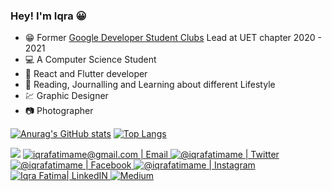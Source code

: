 ### Hey! I'm Iqra 😀
- 😁 Former  [Google Developer Student Clubs](https://dsc.community.dev/university-of-engineering-and-technology-lahore/) Lead at UET chapter 2020 - 2021
- 💻 A Computer Science Student
- 👩‍ React and Flutter developer
- 📝 Reading, Journalling and Learning about different Lifestyle
- 💹 Graphic Designer 
- 📷 Photographer

[![Anurag's GitHub stats](https://github-readme-stats.vercel.app/api?username=iqrafatimame)](https://github.com/iqrafatimame/github-readme-stats)
[![Top Langs](https://github-readme-stats.vercel.app/api/top-langs/?username=iqrafatimame&layout=compact)](https://github.com/iqrafatimame/github-readme-stats)

<p align="center">

![](https://komarev.com/ghpvc/?username=iqrafatimame&color=blueviolet&label=Profile+Views)
<a href="mailto:iqrafatimame@gmail.com">
<img  alt="iqrafatimame@gmail.com | Email" src="https://img.shields.io/badge/gmail-%231DA1F2.svg?&style=for-the-badge&logo=gmail&logoColor=white&color=B23121" />
</a>
<a href="https://twitter.com/iqrafatimame">
<img alt="@iqrafatimame | Twitter" src="https://img.shields.io/badge/twitter-%231DA1F2.svg?&style=for-the-badge&logo=twitter&logoColor=white" />
</a>
<a href="https://www.facebook.com/iqrafatimame">
<img  alt="@iqrafatimame | Facebook" src="https://img.shields.io/badge/facebook-%231877F2.svg?&style=for-the-badge&logo=facebook&logoColor=white" />
</a>
<a href="https://www.instagram.com/clicks_iqra">
<img alt="@iqrafatimame | Instagram"  src="https://img.shields.io/badge/instagram-%23E4405F.svg?&style=for-the-badge&logo=instagram&logoColor=white" />
</a>  <a href="https://www.linkedin.com/in/iqrafatimame/">
<img alt="Iqra Fatima| LinkedIN"  src="https://img.shields.io/badge/linkedin-%230077B5.svg?&style=for-the-badge&logo=linkedin&logoColor=white" />
</a> <a href="https://medium.com/@iqrafatimame" target="_blank">
<img src = "https://img.shields.io/badge/medium-%2312100E.svg?&style=for-the-badge&logo=medium&logoColor=white" alt = "Medium" />
</a>
</p>


